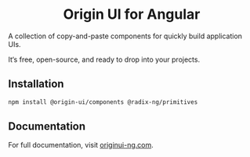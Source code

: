 <h1 align="center">
Origin UI for Angular
</h1>

<p>
A collection of copy-and-paste components for quickly build application UIs.

It&lsquo;s free, open-source, and ready to drop into your projects.
<p>

## Installation

```bash
npm install @origin-ui/components @radix-ng/primitives
```

## Documentation

For full documentation, visit [originui-ng.com](https://originui-ng.com).
